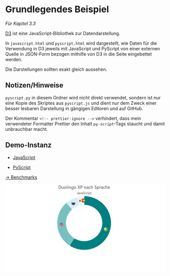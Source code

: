 # Grundlegendes Beispiel

_Für Kapitel 3.3_

[D3](https://d3js.org/) ist eine JavaScript-Bibliothek zur Datendarstellung.

In `javascript.html` und `pyscript.html` wird dargestellt, wie Daten für die Verwendung in D3 jeweils mit JavaScript und PyScript von einer externen Quelle in JSON-Form bezogen mithilfe von D3 in die Seite eingebettet werden.

Die Darstellungen sollten exakt gleich aussehen.

## Notizen/Hinweise

`pyscript.py` in diesem Ordner wird nicht direkt verwendet, sondern ist nur eine Kopie des Skriptes aus `pyscript.js` und dient nur dem Zweck einer besser lesbaren Darstellung in gängigen Editoren und auf GitHub.

Der Kommentar `<!-- prettier-ignore -->` verhindert, dass mein verwendeter Formatter Prettier den Inhalt `py-script`-Tags staucht und damit unbrauchbar macht.

## Demo-Instanz

- [JavaScript](https://checksch.de/pa-pyscript/basic-example/javascript.html)

- [PyScript](https://checksch.de/pa-pyscript/basic-example/pyscript.html)

[→ Benchmarks](https://github.com/marvinscham/pa-pyscript/tree/main/benchmarks#nutzerfreundlichkeit)

![JS Demo](https://raw.githubusercontent.com/marvinscham/pa-pyscript/main/basic-example/basic-example.png)
